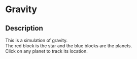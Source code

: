 # Gravity

## Description
This is a simulation of gravity.  
The red block is the star and the blue blocks are the planets.  
Click on any planet to track its location.